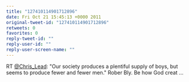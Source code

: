 ```yaml
---
title: "127410114901712896"
date: Fri Oct 21 15:45:13 +0000 2011
original-tweet-id: "127410114901712896"
retweets: 0
favorites: 0
reply-tweet-id: ""
reply-user-id: ""
reply-user-screen-name: ""
---
```

RT <a href="https://twitter.com/Chris_Lead">@Chris_Lead</a>: "Our society produces a plentiful supply of boys, but seems to produce fewer and fewer men." Rober Bly. Be how God creat ...
